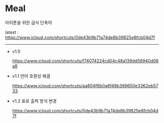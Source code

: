 # Meal
아이폰을 위한 급식 단축어

latest : https://www.icloud.com/shortcuts/0de43b9b71a74de8b39825e8fcb04d7f

-------------------------------
- v1.0

  https://www.icloud.com/shortcuts/f74074224cd04c48a139dd56940d08a8

- v1.1 언어 호환성 해결

  https://www.icloud.com/shortcuts/aa804f6b0a6f49b399650e3362eb5733

- v1.2 표로 출력 방식 변경

  https://www.icloud.com/shortcuts/0de43b9b71a74de8b39825e8fcb04d7f
